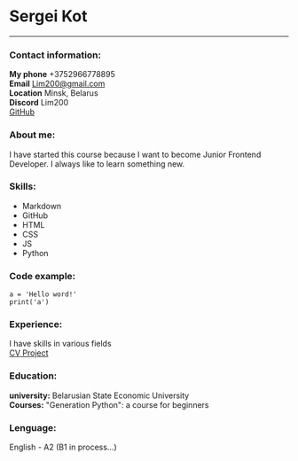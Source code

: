 # Sergei Kot  

___
### Contact information:

**My phone** +3752966778895  
**Email** Lim200@gmail.com  
**Location** Minsk, Belarus  
**Discord** Lim200  
[GitHub](https://github.com/Lim200)   

### About me:
I have started this course because I want to become Junior Frontend Developer. I always like to learn something new.

### Skills:

- Markdown
- GitHub
- HTML
- CSS
- JS
- Python

### Code example:
``` 
a = 'Hello word!'
print('a')
```
### Experience:
I have skills in various fields  
[CV Project](https://Lim200.github.io/rsschool-cv/cv)  

### Education:
**university:** Belarusian State Economic University  
**Courses:** "Generation Python": a course for beginners  


### Lenguage:
English - A2 (B1 in process…)

